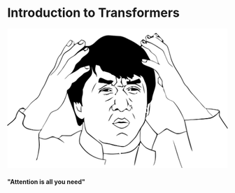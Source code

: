 # Introduction to Transformers
![memejack](./images/meme_jack_attention.png)
#### "Attention is all you need"